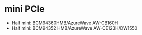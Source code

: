 # mini PCIe

* Half mini: BCM94360HMB/AzureWave AW-CB160H
* Half mini: BCM94352 HMB/AzureWave AW-CE123H/DW1550

